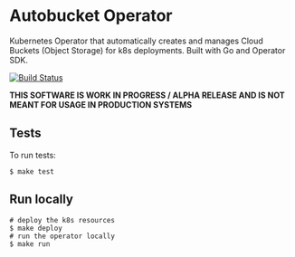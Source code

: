 # Autobucket Operator
Kubernetes Operator that automatically creates and manages Cloud Buckets (Object Storage) for k8s deployments. Built with Go and Operator SDK.

[![Build Status](https://travis-ci.org/didil/kubexcloud.svg?branch=master)](https://travis-ci.org/didil/kubexcloud)

**THIS SOFTWARE IS WORK IN PROGRESS / ALPHA RELEASE AND IS NOT MEANT FOR USAGE IN PRODUCTION SYSTEMS**

## Tests
To run tests:
````
$ make test
````



## Run locally
````
# deploy the k8s resources
$ make deploy
# run the operator locally
$ make run
````